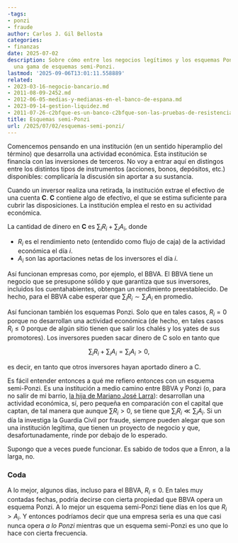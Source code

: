 ```yaml
---
-tags:
- ponzi
- fraude
author: Carlos J. Gil Bellosta
categories:
- finanzas
date: 2025-07-02
description: Sobre cómo entre los negocios legítimos y los esquemas Ponzi puede existir
  una gama de esquemas semi-Ponzi.
lastmod: '2025-09-06T13:01:11.558889'
related:
- 2023-03-16-negocio-bancario.md
- 2011-08-09-2452.md
- 2012-06-05-medias-y-medianas-en-el-banco-de-espana.md
- 2023-09-14-gestion-liquidez.md
- 2011-07-26-c2bfque-es-un-banco-c2bfque-son-las-pruebas-de-resistencia-en-primera-derivada.md
title: Esquemas semi-Ponzi
url: /2025/07/02/esquemas-semi-ponzi/
---
```


Comencemos pensando en una institución (en un sentido hiperamplio del término) que desarrolla una actividad económica. Esta institución se financia con las inversiones de terceros. No voy a entrar aquí en distingos entre los distintos tipos de instrumentos (acciones, bonos, depósitos, etc.) disponibles: complicaría la discusión sin aportar a su sustancia.

Cuando un inversor realiza una retirada, la institución extrae el efectivo de una cuenta **C**. **C** contiene algo de efectivo, el que se estima suficiente para cubrir las disposiciones. La institución emplea el resto en su actividad económica.

La cantidad de dinero en **C** es $\sum_i R_i + \sum_i A_i$, donde
- $R_i$ es el rendimiento neto (entendido como flujo de caja) de la actividad económica el día $i$.
- $A_i$ son las aportaciones netas de los inversores el día $i$.

Así funcionan empresas como, por ejemplo, el BBVA. El BBVA tiene un negocio que se presupone sólido y que garantiza que sus inversores, incluidos los cuentahabientes, obtengan un rendimiento preestablecido. De hecho, para el BBVA cabe esperar que $\sum_i R_i \sim \sum_i A_i$ en promedio.

Así funcionan también los esquemas Ponzi. Solo que en tales casos, $R_i = 0$ porque no desarrollan una actividad económica (de hecho, en tales casos $R_i \le 0$ porque de algún sitio tienen que salir los chalés y los yates de sus promotores). Los inversores pueden sacar dinero de C solo en tanto que

$$\sum_i R_i + \sum_i A_i =  \sum_i A_i > 0,$$

es decir, en tanto que otros inversores hayan aportado dinero a C.

Es fácil entender entonces a qué me refiero entonces con un esquema semi-Ponzi. Es una institución a medio camino entre BBVA y Ponzi (o, para no salir de mi barrio, [la hija de Mariano José Larra](https://es.wikipedia.org/wiki/Baldomera_Larra)): desarrollan una actividad económica, sí, pero pequeña en comparación con el capital que captan, de tal manera que aunque $\sum R_i > 0$, se tiene que $\sum_i R_i \ll \sum_i A_i$. Si un día la investiga la Guardia Civil por fraude, siempre pueden alegar que son una institución legítima, que tienen un proyecto de negocio y que, desafortunadamente, rinde por debajo de lo esperado.

Supongo que a veces puede funcionar. Es sabido de todos que a Enron, a la larga, no.

### Coda

A lo mejor, algunos días, incluso para el BBVA, $R_i \le 0$. En tales muy contadas fechas, podría decirse con cierta propiedad que BBVA opera un esquema Ponzi. A lo mejor un esquema semi-Ponzi tiene días en los que $R_i > A_i$. Y entonces podríamos decir que una empresa seria es una que casi nunca opera _a lo Ponzi_ mientras que un esquema semi-Ponzi es uno que lo hace con cierta frecuencia.